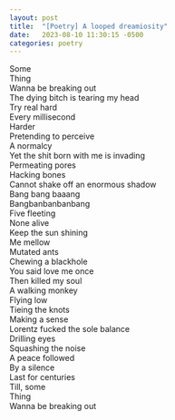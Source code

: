 ```yaml
---
layout: post
title:  "[Poetry] A looped dreamiosity"
date:   2023-08-10 11:30:15 -0500
categories: poetry
---
```


Some\
Thing \
Wanna be breaking out\
The dying bitch is tearing my head\
Try real hard\
Every millisecond\
Harder\
Pretending to perceive\
A normalcy\
Yet the shit born with me is invading\
Permeating pores\
Hacking bones\
Cannot shake off an enormous shadow\
Bang bang baaang\
Bangbanbanbanbang\
Five fleeting\
None alive\
Keep the sun shining\
Me mellow\
Mutated ants\
Chewing a blackhole\
You said love me once\
Then killed my soul\
A walking monkey\
Flying low\
Tieing the knots\
Making a sense\
Lorentz fucked the sole balance\
Drilling eyes\
Squashing the noise\
A peace followed\
By a silence\
Last for centuries\
Till, some\
Thing\
Wanna be breaking out
